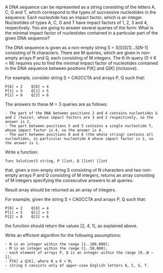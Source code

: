 A DNA sequence can be represented as a string consisting of the letters A, C, G and T, which correspond to the types of successive nucleotides in the sequence. Each nucleotide has an impact factor, which is an integer. Nucleotides of types A, C, G and T have impact factors of 1, 2, 3 and 4, respectively. You are going to answer several queries of the form: What is the minimal impact factor of nucleotides contained in a particular part of the given DNA sequence?

The DNA sequence is given as a non-empty string S = S[0]S[1]...S[N-1] consisting of N characters. There are M queries, which are given in non-empty arrays P and Q, each consisting of M integers. The K-th query (0 ≤ K < M) requires you to find the minimal impact factor of nucleotides contained in the DNA sequence between positions P[K] and Q[K] (inclusive).

For example, consider string S = CAGCCTA and arrays P, Q such that:

    P[0] = 2    Q[0] = 4
    P[1] = 5    Q[1] = 5
    P[2] = 0    Q[2] = 6
The answers to these M = 3 queries are as follows:

    - The part of the DNA between positions 2 and 4 contains nucleotides G and C (twice), whose impact factors are 3 and 2 respectively, so the answer is 2.
    - The part between positions 5 and 5 contains a single nucleotide T, whose impact factor is 4, so the answer is 4.
    - The part between positions 0 and 6 (the whole string) contains all nucleotides, in particular nucleotide A whose impact factor is 1, so the answer is 1.

Write a function:

    func Solution(S string, P []int, Q []int) []int

that, given a non-empty string S consisting of N characters and two non-empty arrays P and Q consisting of M integers, returns an array consisting of M integers specifying the consecutive answers to all queries.

Result array should be returned as an array of integers.

For example, given the string S = CAGCCTA and arrays P, Q such that:

    P[0] = 2    Q[0] = 4
    P[1] = 5    Q[1] = 5
    P[2] = 0    Q[2] = 6
the function should return the values [2, 4, 1], as explained above.

Write an efficient algorithm for the following assumptions:

    - N is an integer within the range [1..100,000];
    - M is an integer within the range [1..50,000];
    - each element of arrays P, Q is an integer within the range [0..N − 1];
    - P[K] ≤ Q[K], where 0 ≤ K < M;
    - string S consists only of upper-case English letters A, C, G, T.